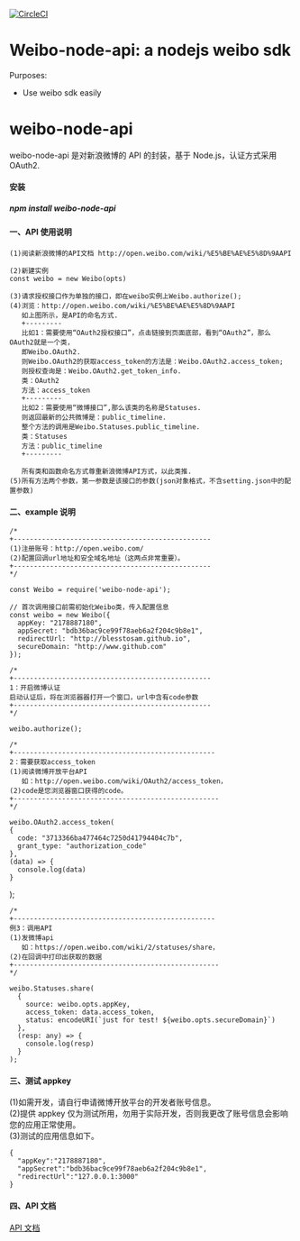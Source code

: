 [![CircleCI](https://circleci.com/gh/puncsky/typescript-starter.svg?style=svg)](https://circleci.com/gh/puncsky/typescript-starter)

# Weibo-node-api: a nodejs weibo sdk

Purposes:

- Use weibo sdk easily

# weibo-node-api

weibo-node-api 是对新浪微博的 API 的封装，基于 Node.js，认证方式采用 OAuth2.

#### 安装

##### npm install weibo-node-api

#### 一、API 使用说明

    (1)阅读新浪微博的API文档 http://open.weibo.com/wiki/%E5%BE%AE%E5%8D%9AAPI

    (2)新建实例
    const weibo = new Weibo(opts)

    (3)请求授权接口作为单独的接口，即在weibo实例上Weibo.authorize();
    (4)浏览：http://open.weibo.com/wiki/%E5%BE%AE%E5%8D%9AAPI
       如上图所示，是API的命名方式.
       +---------
       比如1：需要使用“OAuth2授权接口”，点击链接到页面底部，看到“OAuth2”，那么OAuth2就是一个类，
       即Weibo.OAuth2.
       则Weibo.OAuth2的获取access_token的方法是：Weibo.OAuth2.access_token;
       则授权查询是：Weibo.OAuth2.get_token_info.
       类：OAuth2
       方法：access_token
       +---------
       比如2：需要使用“微博接口”,那么该类的名称是Statuses.
       则返回最新的公共微博是：public_timeline.
       整个方法的调用是Weibo.Statuses.public_timeline.
       类：Statuses
       方法：public_timeline
       +---------

       所有类和函数命名方式尊重新浪微博API方式，以此类推.
    (5)所有方法两个参数，第一参数是该接口的参数(json对象格式，不含setting.json中的配置参数)

#### 二、example 说明

    /*
    +-------------------------------------------------
    (1)注册账号：http://open.weibo.com/
    (2)配置回调url地址和安全域名地址（这两点非常重要）。
    +-------------------------------------------------
    */

    const Weibo = require('weibo-node-api');

    // 首次调用接口前需初始化Weibo类，传入配置信息
    const weibo = new Weibo({
      appKey: "2178887180",
      appSecret: "bdb36bac9ce99f78aeb6a2f204c9b8e1",
      redirectUrl: "http://blesstosam.github.io",
      secureDomain: "http://www.github.com"
    });

    /*
    +-------------------------------------------------
    1：开启微博认证
    启动认证后，将在浏览器器打开一个窗口，url中含有code参数
    +-------------------------------------------------
    */

    weibo.authorize();

    /*
    +--------------------------------------------------
    2：需要获取access_token
    (1)阅读微博开放平台API
       如：http://open.weibo.com/wiki/OAuth2/access_token，
    (2)code是您浏览器窗口获得的code。
    +---------------------------------------------------
    */

    weibo.OAuth2.access_token(
    {
      code: "3713366ba477464c7250d41794404c7b",
      grant_type: "authorization_code"
    },
    (data) => {
      console.log(data)
    }

);

    /*
    +--------------------------------------------------
    例3：调用API
    (1)发微博api
       如：https://open.weibo.com/wiki/2/statuses/share，
    (2)在回调中打印出获取的数据
    +---------------------------------------------------
    */

    weibo.Statuses.share(
      {
        source: weibo.opts.appKey,
        access_token: data.access_token,
        status: encodeURI(`just for test! ${weibo.opts.secureDomain}`)
      },
      (resp: any) => {
        console.log(resp)
      }
    );

#### 三、测试 appkey

(1)如需开发，请自行申请微博开放平台的开发者账号信息。  
(2)提供 appkey 仅为测试所用，勿用于实际开发，否则我更改了账号信息会影响您的应用正常使用。  
(3)测试的应用信息如下。

```
{
  "appKey":"2178887180",
  "appSecret":"bdb36bac9ce99f78aeb6a2f204c9b8e1",
  "redirectUrl":"127.0.0.1:3000"
}
```

#### 四、API 文档

[API 文档](https://open.weibo.com/wiki/%E5%BE%AE%E5%8D%9AAPI)
